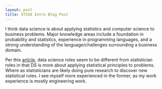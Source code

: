 ```yaml
---
layout: post
title: ST558 Intro Blog Post
---
```


I think data science is about applying statistics and computer science to business problems. Major knowledge areas include a foundation in probability and statistics, experience in programming languages, and a strong understanding of the language/challenges surrounding a business domain. 

Per this [article](https://mixpanel.com/blog/this-is-the-difference-between-statistics-and-data-science/), data science roles seem to be different from statistician roles in that DS is more about applying statistical principles to problems. Where as statisticians are likely doing pure research to discover new statistical rules. I see myself more experienced in the former, as my work experience is mostly engineering work.
